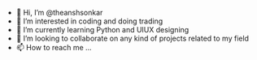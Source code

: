 - 👋 Hi, I’m @theanshsonkar
- 👀 I’m interested in coding and doing trading
- 🌱 I’m currently learning Python and UIUX designing 
- 💞️ I’m looking to collaborate on any kind of projects related to my field
- 📫 How to reach me ...

<!---
theanshsonkar/theanshsonkar is a ✨ special ✨ repository because its `README.md` (this file) appears on your GitHub profile.
You can click the Preview link to take a look at your changes.
--->

